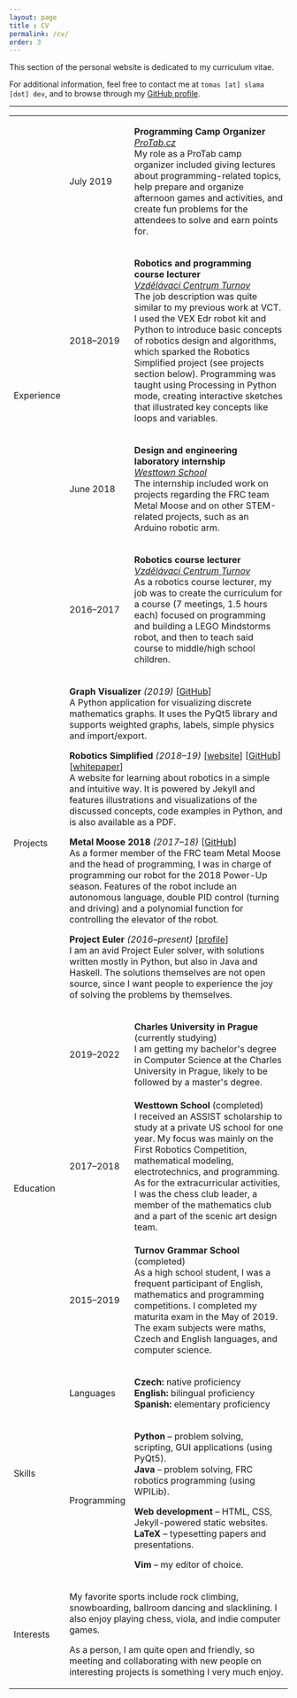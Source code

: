 ```yaml
---
layout: page
title : CV
permalink: /cv/
order: 3
---
```


This section of the personal website is dedicated to my curriculum vitae.

For additional information, feel free to contact me at `tomas [at] slama [dot] dev`, and to browse through my [GitHub profile](https://github.com/xiaoxiae/).

<hr style="margin-bottom: 0;">

<table class="cv-table">

  <tr>
    <td rowspan="4" class="cv-primary-group">
      <p><span>Experience</span></p>
    </td>
    <td class="cv-secondary-group">
      <p><span>July 2019</span></p>
    </td>
    <td class="cv-content-cell">
      <p>
        <strong>Programming Camp Organizer</strong>
		<br>
		<em><a href="http://protab.cz/">ProTab.cz</a></em>
        <br>
        My role as a ProTab camp organizer included giving lectures about programming-related topics, help prepare and organize afternoon games and activities, and create fun problems for the attendees to solve and earn points for.
      </p>
    </td>
  </tr>
  <tr>
    <td class="cv-secondary-group">
      <p><span>2018–2019</span></p>
    </td>
    <td class="cv-content-cell">
      <p>
        <strong>Robotics and programming course lecturer</strong>
		<br>
		<em><a href="http://www.vct.cz/">Vzdělávací Centrum Turnov</a></em>
        <br>
        The job description was quite similar to my previous work at VCT.
		I used the VEX Edr robot kit and Python to introduce basic concepts of robotics design and algorithms, which sparked the Robotics Simplified project (see projects section below).
		Programming was taught using Processing in Python mode, creating interactive sketches that illustrated key concepts like loops and variables.
      </p>
    </td>
  </tr>
  <tr>
    <td class="cv-secondary-group">
      <p><span>June 2018</span></p>
    </td>
    <td class="cv-content-cell">
      <p>
        <strong>Design and engineering laboratory internship</strong>
		<br>
		<em><a href="http://www.westtown.edu/">Westtown School</a></em>
        <br>
        The internship included work on projects regarding the FRC team Metal Moose and on other STEM-related projects, such as an Arduino robotic arm.
      </p>
    </td>
  </tr>
  <tr>
    <td class="cv-secondary-group">
      <p><span>2016–2017</span></p>
    </td>
    <td class="cv-content-cell">
      <p>
        <strong>Robotics course lecturer</strong>
		<br>
		<em><a href="http://www.vct.cz/">Vzdělávací Centrum Turnov</a></em>
        <br>
        As a robotics course lecturer, my job was to create the curriculum for a course (7 meetings, 1.5 hours each) focused on programming and building a LEGO Mindstorms robot, and then to teach said course to middle/high school children.
      </p>
    </td>
  </tr>

  <tr class="cv-spacer"></tr>

  <tr>
    <td class="cv-primary-group">
      <p><span>Projects</span></p>
    </td>
    <td colspan="2" class="cv-content-cell">
      <p>
        <strong>Graph Visualizer</strong> <em>(2019)</em> [<a href="https://github.com/xiaoxiae/GraphVisualizer">GitHub</a>]
        <br>
        A Python application for visualizing discrete mathematics graphs.
        It uses the PyQt5 library and supports weighted graphs, labels, simple physics and import/export.
      </p>
      <p>
        <strong>Robotics Simplified</strong> <em>(2018–19)</em> [<a href="http://robotics-simplified.com/">website</a>] [<a href="https://github.com/xiaoxiae/Robotics-Simplified-Website">GitHub</a>] [<a href="https://github.com/xiaoxiae/soc-paper-2019">whitepaper</a>]
        <br>
        A website for learning about robotics in a simple and intuitive way.
        It is powered by Jekyll and features illustrations and visualizations of the discussed concepts, code examples in Python, and is also available as a PDF.
      </p>
      <p>
        <strong>Metal Moose 2018</strong> <em>(2017–18)</em> [<a href="https://github.com/MetalMooseFRC/MetalMoose2018">GitHub</a>]
        <br>
        As a former member of the FRC team Metal Moose and the head of programming, I was in charge of programming our robot for the 2018 Power-Up season.
        Features of the robot include an autonomous language, double PID control (turning and driving) and a polynomial function for controlling the elevator of the robot.
      </p>
      <p>
        <strong>Project Euler </strong> <em>(2016–present)</em> [<a href="https://projecteuler.net/progress=thexiaoxiae">profile</a>]
        <br>
        I am an avid Project Euler solver, with solutions written mostly in Python, but also in Java and Haskell.
        The solutions themselves are not open source, since I want people to experience the joy of solving the problems by themselves.
      </p>
    </td>
  </tr>

  <tr class="cv-spacer"></tr>

  <tr>
    <td rowspan="3" class="cv-primary-group">
      <p><span>Education</span></p>
    </td>
    <td class="cv-secondary-group">
      <p><span>2019–2022</span></p>
    </td>
    <td class="cv-content-cell">
    <p>
      <strong>Charles University in Prague</strong> (currently studying)
      <br>
      I am getting my bachelor's degree in Computer Science at the Charles University in Prague, likely to be followed by a master's degree.
    </p>
    </td>
  </tr>
  <tr>
    <td class="cv-secondary-group">
      <p><span>2017–2018</span></p>
  	</td>
    <td class="cv-content-cell">
      <strong>Westtown School</strong> (completed)
      <br>
      I received an ASSIST scholarship to study at a private US school for one year. My focus was mainly on the First Robotics Competition, mathematical modeling, electrotechnics, and programming.
	  As for the extracurricular activities, I was the chess club leader, a member of the mathematics club and a part of the scenic art design team.
    </td>
  </tr>
  <tr>
    <td class="cv-secondary-group">
      <p><span>2015–2019</span></p>
    </td>
    <td class="cv-content-cell">
    <p>
      <strong>Turnov Grammar School</strong> (completed)
      <br>
	  As a high school student, I was a frequent participant of English, mathematics and programming competitions.
	  I completed my maturita exam in the May of 2019. The exam subjects were maths, Czech and English languages, and computer science.
    </p>
    </td>
  </tr>

  <tr class="cv-spacer"></tr>

  <tr>
    <td rowspan="2" class="cv-primary-group">
      <p><span>Skills</span></p>
    </td>
    <td class="cv-secondary-group">
      <p><span>Languages</span></p>
  	</td>
    <td class="cv-content-cell">
      <p>
	  	<strong>Czech: </strong>native proficiency
		<br>
		<strong>English: </strong>bilingual proficiency
		<br>
		<strong>Spanish: </strong>elementary proficiency
      </p>
    </td>
  </tr>
  <tr>
    <td class="cv-secondary-group">
      <p><span>Programming</span></p>
    </td>
    <td class="cv-content-cell">
      <p>
	    <strong>Python</strong> – problem solving, scripting, GUI applications (using PyQt5).
		<br>
		<strong>Java</strong> – problem solving, FRC robotics programming (using WPILib).
      </p>
	  <p>
		<strong>Web development</strong> – HTML, CSS, Jekyll-powered static websites.
		<br>
		<strong>LaTeX</strong> – typesetting papers and presentations.
	  </p>
      <p>
	  	<strong>Vim</strong> – my editor of choice.
      </p>
    </td>
  </tr>

  <tr class="cv-spacer"></tr>

  <tr>
    <td class="cv-primary-group">
      <p><span>Interests</span></p>
    </td>
    <td colspan="2" class="cv-content-cell">
      <p>
        My favorite sports include rock climbing, snowboarding, ballroom dancing and slacklining.
        I also enjoy playing chess, viola, and indie computer games.
      </p>
      <p>
        As a person, I am quite open and friendly, so meeting and collaborating with new people on interesting projects is something I very much enjoy.
      </p>
    </td>
  </tr>
</table>
